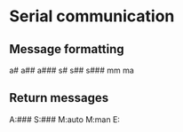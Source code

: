 # Serial communication

## Message formatting

a#
a##
a###
s#
s##
s###
mm
ma

## Return messages

A:###
S:###
M:auto
M:man
E:
